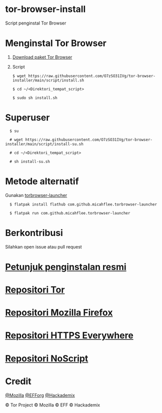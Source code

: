 # tor-browser-install
Script penginstal Tor Browser
# Menginstal Tor Browser
1. [Download paket Tor Browser](https://www.torproject.org/download/languages/)
2. Script

       $ wget https://raw.githubusercontent.com/O7zSO31IVg/tor-browser-installer/main/script/install.sh 
 
       $ cd ~/<Direktori_tempat_script>

       $ sudo sh install.sh

# Superuser

      $ su

      # wget https://raw.githubusercontent.com/O7zSO31IVg/tor-browser-installer/main/script/install-su.sh 

      # cd ~/<Direktori_tempat_script>

      # sh install-su.sh

# Metode alternatif
Gunakan [torbrowser-launcher](https://github.com/micahflee/torbrowser-launcher)

      $ flatpak install flathub com.github.micahflee.torbrowser-launcher

      $ flatpak run com.github.micahflee.torbrowser-launcher

# Berkontribusi
Silahkan open issue atau pull request
# [Petunjuk penginstalan resmi](https://tb-manual.torproject.org/installation/)
# [Repositori Tor](https://gitweb.torproject.org/tor.git)
# [Repositori Mozilla Firefox](https://hg.mozilla.org/mozilla-central/)
# [Repositori HTTPS Everywhere](https://github.com/EFForg/https-everywhere/)
# [Repositori NoScript](https://github.com/hackademix/noscript)
# Credit
[@Mozilla](https://github.com/mozilla/) [@EFForg](https://github.com/EFForg) [@Hackademix](https://github.com/hackademix)


© Tor Project © Mozilla © EFF © Hackademix
